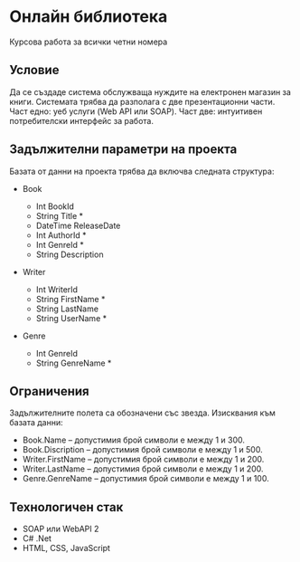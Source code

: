 # Онлайн библиотека
Курсова работа за всички четни номера



## Условие
Да се създаде система обслужваща нуждите на електронен магазин за книги. Системата трябва да разполага с две презентационни части. Част едно: уеб услуги (Web API или SOAP). Част две: интуитивен потребителски интерфейс за работа.



## Задължителни параметри на проекта
Базата от данни на проекта трябва да включва следната структура:
- Book
  - Int BookId
  - String Title *
  - DateTime ReleaseDate
  - Int AuthorId *
  - Int GenreId *
  - String Description

- Writer
  - Int WriterId
  - String FirstName *
  - String LastName
  - String UserName *

- Genre
  - Int GenreId
  - String GenreName *

  

## Ограничения
Задължителните полета са обозначени със звезда. Изисквания към базата данни:
* Book.Name – допустимия брой символи е между 1 и 300.
* Book.Discription – допустимия брой символи е между 1 и 500.
* Writer.FirstName – допустимия брой символи е между 1 и 200.
* Writer.LastName – допустимия брой символи е между 1 и 200.
* Genre.GenreName – допустимия брой символи е между 1 и 100.
  

  
## Технологичен стак
- SOAP или WebAPI 2
- C# .Net
- HTML, CSS, JavaScript
